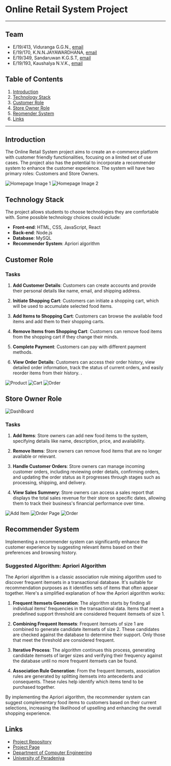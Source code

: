 # Online Retail System Project

---

<!-- 
This is a sample image, to show how to add images to your page. To learn more options, please refer [this](https://projects.ce.pdn.ac.lk/docs/faq/how-to-add-an-image/)

![Sample Image](./images/sample.png)
 -->



## Team
-  E/19/413, Viduranga G.G.N., [email](mailto:e19413@eng.pdn.ac.lk)
-  E/19/170, K.N.N.JAYAWARDHANA, [email](mailto:e19170@eng.pdn.ac.lk)
-  E/19/349, Sandaruwan K.G.S.T, [email](mailto:e19349@eng.pdn.ac.lk)
-  E/19/193, Kaushalya N.V.K., [email](mailto:e19193@eng.pdn.ac.lk)

## Table of Contents
1. [Introduction](#introduction)
2. [Technology Stack](#technology-stack)
3. [Customer Role](#customer-role)
4. [Store Owner Role](#store-owner-role)
4. [Reomender System](#recommender-system)
2. [Links](#links)

---

## Introduction

 The Online Retail System project aims to create an e-commerce platform with customer friendly functionalities, focusing on a limited set of use cases. The project also has the potential to incorporate a recommender system to enhance the customer experience. The system will have two primary roles: Customers and Store Owners.
 
![Homepage Image 1](./images/Homepage.png)
![Homepage Image 2](./images/Categories.png)

## Technology Stack

The project allows students to choose technologies they are comfortable with. Some possible technology choices could include:

- **Front-end**: HTML, CSS, JavaScript, React
- **Back-end**: Node.js
- **Database**: MySQL
- **Recommender System**: Apriori algorithm

## Customer Role

### Tasks

1. **Add Customer Details**: Customers can create accounts and provide their personal details like name, email, and shipping address.

2. **Initiate Shopping Cart**: Customers can initiate a shopping cart, which will be used to accumulate selected food items.

3. **Add Items to Shopping Cart**: Customers can browse the available food items and add them to their shopping carts.

4. **Remove Items from Shopping Cart**: Customers can remove food items from the shopping cart if they change their minds.

5. **Complete Payment**:  Customers can pay with different payment methods.

6. **View Order Details**:  Customers can access their order history, view detailed order information, track the status of current orders, and easily reorder items from their history. .

![Product](./images/Product-Page.png)
![Cart](./images/Cart.png)
![Order](./images/order-details-customer.png)

## Store Owner Role
![DashBoard](./images/Seller-Dashboard.png)

### Tasks

1. **Add Items**: Store owners can add new food items to the system, specifying details like name, description, price, and availability.

2. **Remove Items**: Store owners can remove food items that are no longer available or relevant.

3. **Handle Customer Orders**: Store owners can manage incoming customer orders, including reviewing order details, confirming orders, and updating the order status as it progresses through stages such as processing, shipping, and delivery.

4. **View Sales Summery**: Store owners can access a sales report that displays the total sales revenue for their store on specific dates, allowing them to track their business's financial performance over time.

![Add Item](./images/Add-Product.png)
![Order Page](./images/Seller-Order-Handle.png)
![Order](./images/order-details-customer.png)


## Recommender System

Implementing a recommender system can significantly enhance the customer experience by suggesting relevant items based on their preferences and browsing history.

### Suggested Algorithm: Apriori Algorithm

The Apriori algorithm is a classic association rule mining algorithm used to discover frequent itemsets in a transactional database. It's suitable for recommendation purposes as it identifies sets of items that often appear together. Here's a simplified explanation of how the Apriori algorithm works:

1. **Frequent Itemsets Generation**: The algorithm starts by finding all individual items' frequencies in the transactional data. Items that meet a predefined support threshold are considered frequent itemsets of size 1.

2. **Combining Frequent Itemsets**: Frequent itemsets of size 1 are combined to generate candidate itemsets of size 2. These candidates are checked against the database to determine their support. Only those that meet the threshold are considered frequent.

3. **Iterative Process**: The algorithm continues this process, generating candidate itemsets of larger sizes and verifying their frequency against the database until no more frequent itemsets can be found.

4. **Association Rule Generation**: From the frequent itemsets, association rules are generated by splitting itemsets into antecedents and consequents. These rules help identify which items tend to be purchased together.

By implementing the Apriori algorithm, the recommender system can suggest complementary food items to customers based on their current selections, increasing the likelihood of upselling and enhancing the overall shopping experience.

## Links

- [Project Repository](https://github.com/cepdnaclk/e19-co227-Online-Retail-System)
- [Project Page](https://cepdnaclk.github.io/e19-co227-Online-Retail-System/)
- [Department of Computer Engineering](http://www.ce.pdn.ac.lk/)
- [University of Peradeniya](https://eng.pdn.ac.lk/)


[//]: # (Please refer this to learn more about Markdown syntax)
[//]: # (https://github.com/adam-p/markdown-here/wiki/Markdown-Cheatsheet)
